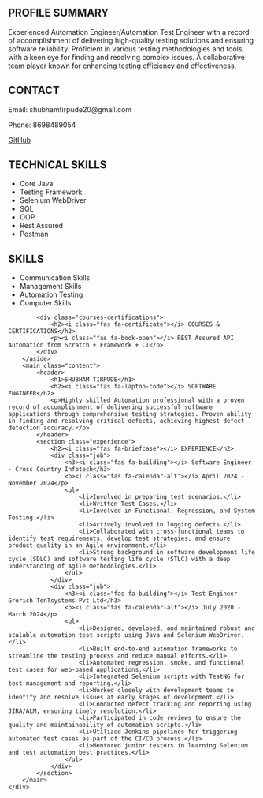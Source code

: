 
<!DOCTYPE html>
<html lang="en">
<head>
    <meta charset="UTF-8">
    <meta name="viewport" content="width=device-width, initial-scale=1.0">
    <title>Resume - Shubham Tirpude</title>
    <link rel="stylesheet" href="styles.css">
    <link rel="stylesheet" href="https://cdnjs.cloudflare.com/ajax/libs/font-awesome/6.0.0/css/all.min.css">
</head>
<body>
    <div class="container">
        <aside class="sidebar">
            <div class="profile-summary">
                <h2><i class="fas fa-user"></i> PROFILE SUMMARY</h2>
                <p>Experienced Automation Engineer/Automation Test Engineer with a record of accomplishment of delivering high-quality testing solutions and ensuring software reliability. Proficient in various testing methodologies and tools, with a keen eye for finding and resolving complex issues. A collaborative team player known for enhancing testing efficiency and effectiveness.</p>
            </div>
            <div class="contact">
                <h2><i class="fas fa-address-book"></i> CONTACT</h2>
                <p><i class="fas fa-envelope"></i> Email: shubhamtirpude20@gmail.com</p>
                <p><i class="fas fa-phone"></i> Phone: 8698489054</p>
                <p><i class="fab fa-github"></i> <a href="https://github.com/shubhamieshubhism/testingAutomation.git">GitHub</a></p>
            </div>
            <div class="technical-skills">
                <h2><i class="fas fa-cogs"></i> TECHNICAL SKILLS</h2>
                <ul>
                    <li><i class="fas fa-code"></i> Core Java</li>
                    <li><i class="fas fa-tools"></i> Testing Framework</li>
                    <li><i class="fab fa-chrome"></i> Selenium WebDriver</li>
                    <li><i class="fas fa-database"></i> SQL</li>
                    <li><i class="fas fa-project-diagram"></i> OOP</li>
                    <li><i class="fas fa-cloud"></i> Rest Assured</li>
                    <li><i class="fas fa-flask"></i> Postman</li>
                </ul>
            </div>
            <div class="skills">
                <h2><i class="fas fa-lightbulb"></i> SKILLS</h2>
                <ul>
                    <li><i class="fas fa-comments"></i> Communication Skills</li>
                    <li><i class="fas fa-tasks"></i> Management Skills</li>
                    <li><i class="fas fa-robot"></i> Automation Testing</li>
                    <li><i class="fas fa-desktop"></i> Computer Skills</li>
                </ul>
            </div>

            <div class="courses-certifications">
                <h2><i class="fas fa-certificate"></i> COURSES & CERTIFICATIONS</h2>
                <p><i class="fas fa-book-open"></i> REST Assured API Automation from Scratch + Framework + CI</p>
            </div>
        </aside>
        <main class="content">
            <header>
                <h1>SHUBHAM TIRPUDE</h1>
                <h2><i class="fas fa-laptop-code"></i> SOFTWARE ENGINEER</h2>
                <p>Highly skilled Automation professional with a proven record of accomplishment of delivering successful software applications through comprehensive testing strategies. Proven ability in finding and resolving critical defects, achieving highest defect detection accuracy.</p>
            </header>
            <section class="experience">
                <h2><i class="fas fa-briefcase"></i> EXPERIENCE</h2>
                <div class="job">
                    <h3><i class="fas fa-building"></i> Software Engineer - Cross Country Infotech</h3>
                    <p><i class="fas fa-calendar-alt"></i> April 2024 - November 2024</p>
                    <ul>
                        <li>Involved in preparing test scenarios.</li>
                        <li>Written Test Cases.</li>
                        <li>Involved in Functional, Regression, and System Testing.</li>
                        <li>Actively involved in logging defects.</li>
                        <li>Collaborated with cross-functional teams to identify test requirements, develop test strategies, and ensure product quality in an Agile environment.</li>
                        <li>Strong background in software development life cycle (SDLC) and software testing life cycle (STLC) with a deep understanding of Agile methodologies.</li>
                    </ul>
                </div>
                <div class="job">
                    <h3><i class="fas fa-building"></i> Test Engineer - Grorich TenTsystems Pvt Ltd</h3>
                    <p><i class="fas fa-calendar-alt"></i> July 2020 - March 2024</p>
                    <ul>
                        <li>Designed, developed, and maintained robust and scalable automation test scripts using Java and Selenium WebDriver.</li>
                        <li>Built end-to-end automation frameworks to streamline the testing process and reduce manual efforts.</li>
                        <li>Automated regression, smoke, and functional test cases for web-based applications.</li>
                        <li>Integrated Selenium scripts with TestNG for test management and reporting.</li>
                        <li>Worked closely with development teams to identify and resolve issues at early stages of development.</li>
                        <li>Conducted defect tracking and reporting using JIRA/ALM, ensuring timely resolution.</li>
                        <li>Participated in code reviews to ensure the quality and maintainability of automation scripts.</li>
                        <li>Utilized Jenkins pipelines for triggering automated test cases as part of the CI/CD process.</li>
                        <li>Mentored junior testers in learning Selenium and test automation best practices.</li>
                    </ul>
                </div>
            </section>
        </main>
    </div>
</body>
</html>
